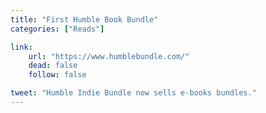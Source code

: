 ```yaml
---
title: "First Humble Book Bundle"
categories: ["Reads"]

link:
    url: "https://www.humblebundle.com/"
    dead: false
    follow: false

tweet: "Humble Indie Bundle now sells e-books bundles."
---
```

